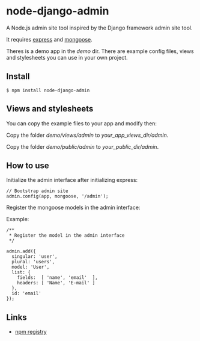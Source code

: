 node-django-admin
=================

A Node.js admin site tool inspired by the Django framework admin site tool.

It requires [express](http://expressjs.com/) and [mongoose](http://mongoosejs.com/).

Theres is a demo app in the *demo* dir. There are example config files, views and stylesheets you can use in your own project.


Install
-------

    $ npm install node-django-admin

Views and stylesheets
---------------------

You can copy the example files to your app and modify then:

Copy the folder *demo/views/admin* to *your_app_views_dir/admin*.

Copy the folder *demo/public/admin* to *your_public_dir/admin*.


How to use
----------

Initialize the admin interface after initializing express:

    // Bootstrap admin site
    admin.config(app, mongoose, '/admin');

Register the mongoose models in the admin interface:

Example:

    /**
     * Register the model in the admin interface
     */

    admin.add({
      singular: 'user',
      plural: 'users',
      model: 'User',
      list: {
        fields:  [ 'name', 'email'  ],
        headers: [ 'Name', 'E-mail' ]
      },
      id: 'email'
    });

Links
-----

* [npm registry](https://npmjs.org/package/node-django-admin)

